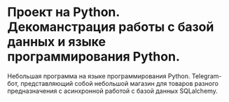 # Проект на Python. Декоманстрация работы с базой данных и языке программирования Python.
Небольшая программа на языке программирования Python. Telegram-бот, представляющий собой небольшой магазин для товаров разного предназначения с асинхронной работой с базой данных SQLalchemy.

